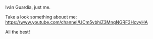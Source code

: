 Iván Guardia, just me.

Take a look something abouot me:
https://www.youtube.com/channel/UCm5vbhiZ3MnqNGRF3HovyHA

All the best!
